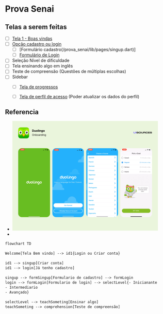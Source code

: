 # Prova Senai

## Telas a serem feitas
- [ ] [Tela 1 - Boas vindas](/prova_senai/lib/pages/welcome.dart)
- [ ] [Opção cadastro ou login](/prova_senai/lib/pages/welcome.dart)
	- [ ] [Formulário cadastro(/prova_senai/lib/pages/singup.dart)]
	- [ ] [Formulário de Login](/prova_senai/lib/pages/login.dart)
- [ ] Seleção Nível de dificuldade
- [ ] Tela ensinando algo em inglês
- [ ] Teste de compreensão (Questões de múltiplas escolhas)
- [ ] Sidebar
    - [ ] [Tela de progressos](/prova_senai/lib/pages/progress.dart)
    - [ ] [Tela de perfil de acesso](/prova_senai/lib/pages/profile.dart)
        (Poder atualizar os dados do perfil)


## Referencia
- ![Alt text](/prova_senai/assets/image01.png)
- 

```mermaid
flowchart TD

Welcome[Tela Bem vindo] --> id1{Login ou Criar conta}

id1 --> singup[Criar conta]
id1 --> login[Já tenho cadastro]

singup --> formSingup[Formulario de cadastro] --> formLogin
login --> formLogin[Formulario de login] --> selectLevel{- Inicianante
- Intermediario
- Avançado}

selectLevel --> teachSometing[Ensinar algo]
teachSometing --> comprehension[Teste de compreensão]
 ```